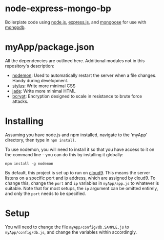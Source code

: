 node-express-mongo-bp
=====================

Boilerplate code using [node.js](http://nodejs.org), [express.js](http://expressjs.com/), 
and [mongoose](https://github.com/learnboost/mongoose) for use with [mongodb](http://www.mongodb.org/).

myApp/package.json
==================

All the dependencies are outlined here.  Additional modules not in this repository's description:

* [nodemon](https://github.com/remy/nodemon):  Used to automatically restart the server when a file changes.  Handy during development.
* [stylus](https://github.com/learnboost/stylus):   Write more minimal CSS
* [jade](https://github.com/visionmedia/jade):     Write more minimal HTML
* [bcrypt](https://github.com/ncb000gt/node.bcrypt.js): Encryption designed to scale in resistance to brute force attacks.

Installing
==========

Assuming you have node.js and npm installed, navigate to the 'myApp' directory, then type in `npm install`.

To use nodemon, you will need to install it so that you have access to it on the command line - you can
do this by installing it globally:

`npm install -g nodemon`

By default, this project is set up to run on [cloud9](http://c9.io).  This means the server listens on
a specific port and ip address, which are assigned by cloud9.  To change this, change the `port` and `ip` 
variables in `myApp/app.js` to whatever is suitable.  Note that for most setups, the `ip` argument can be
omitted entirely, and only the `port` needs to be specified.

Setup
=====

You will need to change the file `myApp/config/db.SAMPLE.js` to `myApp/config/db.js`, and change
the variables within accordingly.